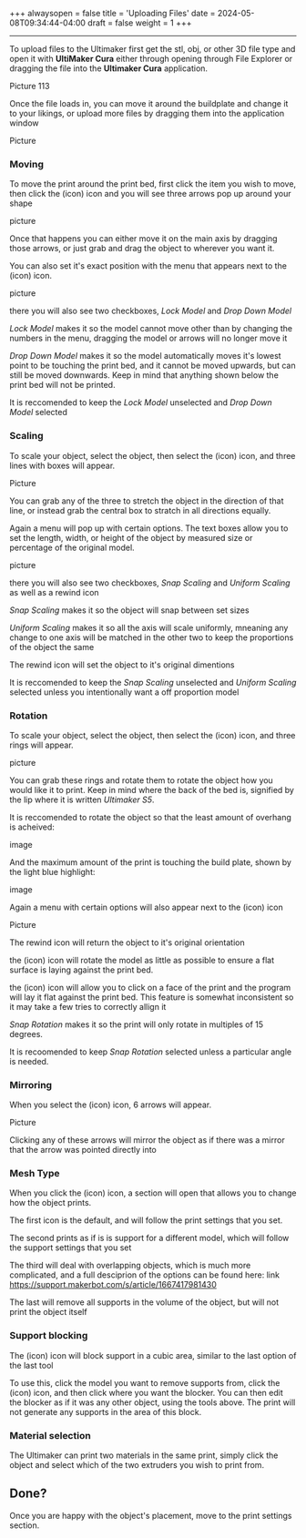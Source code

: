 +++
alwaysopen = false
title = 'Uploading Files'
date = 2024-05-08T09:34:44-04:00
draft = false
weight = 1
+++

---

To upload files to the Ultimaker first get the stl, obj, or other 3D file type and open it with **UltiMaker Cura** either through opening through File Explorer or dragging the file into the **Ultimaker Cura** application. 

Picture 113

Once the file loads in, you can move it around the buildplate and change it to your likings, or upload more files by dragging them into the application window

Picture

### Moving

To move the print around the print bed, first click the item you wish to move, then click the (icon) icon and you will see three arrows pop up around your shape

picture

Once that happens you can either move it on the main axis by dragging those arrows, or just grab and drag the object to wherever you want it. 

You can also set it's exact position with the menu that appears next to the (icon) icon.

picture

there you will also see two checkboxes, *Lock Model* and *Drop Down Model*

*Lock Model* makes it so the model cannot move other than by changing the numbers in the menu, dragging the model or arrows will no longer move it 

*Drop Down Model* makes it so the model automatically moves it's lowest point to be touching the print bed, and it cannot be moved upwards, but can still be moved downwards. Keep in mind that anything shown below the print bed will not be printed.

It is reccomended to keep the *Lock Model* unselected and *Drop Down Model* selected

### Scaling

To scale your object, select the object, then select the (icon) icon, and three lines with boxes will appear. 

Picture

You can grab any of the three to stretch the object in the direction of that line, or instead grab the central box to stratch in all directions equally. 

Again a menu will pop up with certain options. The text boxes allow you to set the length, width, or height of the object by measured size or percentage of the original model.

picture

there you will also see two checkboxes, *Snap Scaling* and *Uniform Scaling* as well as a rewind icon

*Snap Scaling* makes it so the object will snap between set sizes

*Uniform Scaling* makes it so all the axis will scale uniformly, mneaning any change to one axis will be matched in the other two to keep the proportions of the object the same

The rewind icon will set the object to it's original dimentions

It is reccomended to keep the *Snap Scaling* unselected and *Uniform Scaling* selected unless you intentionally want a off proportion model

### Rotation

To scale your object, select the object, then select the (icon) icon, and three rings will appear.

picture

You can grab these rings and rotate them to rotate the object how you would like it to print. Keep in mind where the back of the bed is, signified by the lip where it is written *Ultimaker S5*. 

It is reccomended to rotate the object so that the least amount of overhang is acheived:

image

And the maximum amount of the print is touching the build plate, shown by the light blue highlight:

image

Again a menu with certain options will also appear next to the (icon) icon

Picture

The rewind icon will return the object to it's original orientation

the (icon) icon will rotate the model as little as possible to ensure a flat surface is laying against the print bed.

the (icon) icon will allow you to click on a face of the print and the program will lay it flat against the print bed. This feature is somewhat inconsistent so it may take a few tries to correctly allign it

*Snap Rotation* makes it so the print will only rotate in multiples of 15 degrees.

It is recoomended to keep *Snap Rotation* selected unless a particular angle is needed.

### Mirroring

When you select the (icon) icon, 6 arrows will appear. 

Picture

Clicking any of these arrows will mirror the object as if there was a mirror that the arrow was pointed directly into

### Mesh Type

When you click the (icon) icon, a section will open that allows you to change how the object prints.

The first icon is the default, and will follow the print settings that you set.

The second prints as if is is support for a different model, which will follow the support settings that you set

The third will deal with overlapping objects, which is much more complicated, and a full desciprion of the options can be found here: link https://support.makerbot.com/s/article/1667417981430

The last will remove all supports in the volume of the object, but will not print the object itself

### Support blocking

The (icon) icon will block support in a cubic area, similar to the last option of the last tool

To use this, click the model you want to remove supports from, click the (icon) icon, and then click where you want the blocker. You can then edit the blocker as if it was any other object, using the tools above. The print will not generate any supports in the area of this block.

### Material selection

The Ultimaker can print two materials in the same print, simply click the object and select which of the two extruders you wish to print from.

## Done?

Once you are happy with the object's placement, move to the print settings section.





